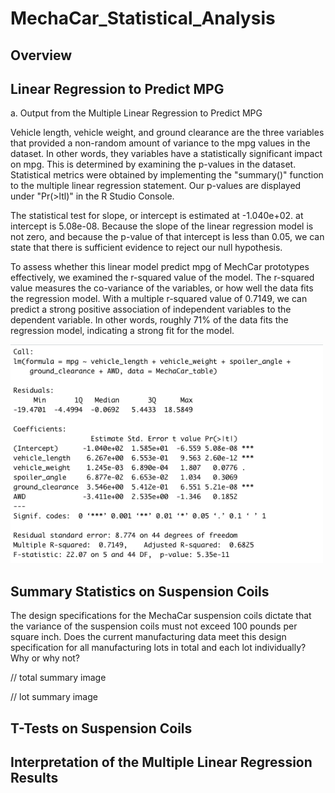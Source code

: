 # MechaCar_Statistical_Analysis

## Overview

## Linear Regression to Predict MPG

a. Output from the Multiple Linear Regression to Predict MPG

Vehicle length, vehicle weight, and ground clearance are the three variables that provided a non-random amount of variance to the mpg values in the dataset. In other words, they variables have a statistically significant impact on mpg. This is determined by examining the p-values in the dataset. Statistical metrics were obtained by implementing the "summary()" function to the multiple linear regression statement. Our p-values are displayed under "Pr(>ltl)" in the R Studio Console.

The statistical test for slope, or intercept is estimated at -1.040e+02. at intercept is 5.08e-08. Because the slope of the linear regression model is not zero, and because the p-value of that intercept is less than 0.05, we can state that there is sufficient evidence to reject our null hypothesis.

To assess whether this linear model predict mpg of MechCar prototypes effectively, we examined the r-squared value of the model. The r-squared value  measures the co-variance of the variables, or how well the data fits the regression model. With a multiple r-squared value of 0.7149, we can predict a strong positive association of independent variables to the dependent variable. In other words, roughly 71% of the data fits the regression model, indicating a strong fit for the model.

<img src="https://github.com/katmarcin/MechaCar_Statistical_Analysis/blob/47b7bfab9071e069bf432dd849d19e3d68919dfb/images/lin_regress_mpg.png" width="500" height="350"/>

## Summary Statistics on Suspension Coils

The design specifications for the MechaCar suspension coils dictate that the variance of the suspension coils must not exceed 100 pounds per square inch. Does the current manufacturing data meet this design specification for all manufacturing lots in total and each lot individually? Why or why not?

// total summary image

// lot summary image

     

## T-Tests on Suspension Coils



## Interpretation of the Multiple Linear Regression Results
